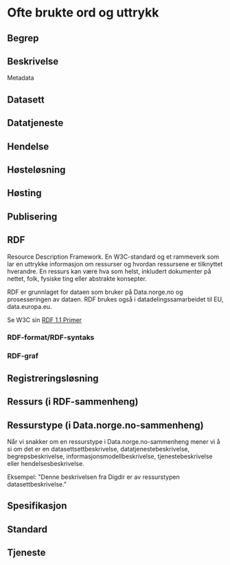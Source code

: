 # Ofte brukte ord og uttrykk

## Begrep

## Beskrivelse

Metadata

## Datasett

## Datatjeneste

## Hendelse

## Høsteløsning

## Høsting

## Publisering

## RDF

Resource Description Framework. En W3C-standard og et rammeverk som lar en uttrykke informasjon om ressurser og hvordan ressursene er tilknyttet hverandre. En ressurs kan være hva som helst, inkludert dokumenter på nettet, folk, fysiske ting eller abstrakte konsepter.

RDF er grunnlaget for dataen som bruker på Data.norge.no og prosesseringen av dataen. RDF brukes også i datadelingssamarbeidet til EU, data.europa.eu.

Se W3C sin [RDF 1.1 Primer](https://www.w3.org/TR/rdf11-primer/)

### RDF-format/RDF-syntaks

### RDF-graf

## Registreringsløsning

## Ressurs (i RDF-sammenheng)

## Ressurstype (i Data.norge.no-sammenheng)

Når vi snakker om en ressurstype i Data.norge.no-sammenheng mener vi å si om det er en datasettsettbeskrivelse, datatjenestebeskrivelse, begrepsbeskrivelse, informasjonsmodellbeskrivelse, tjenestebeskrivelse eller hendelsesbeskrivelse.

Eksempel: "Denne beskrivelsen fra Digdir er av ressurstypen datasettbeskrivelse."

## Spesifikasjon

## Standard

## Tjeneste
